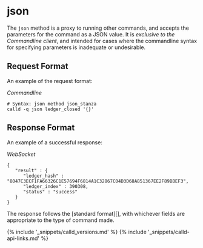 # json

The `json` method is a proxy to running other commands, and accepts the parameters for the command as a JSON value. It is *exclusive to the Commandline client*, and intended for cases where the commandline syntax for specifying parameters is inadequate or undesirable.

## Request Format
An example of the request format:

<!-- MULTICODE_BLOCK_START -->

*Commandline*

```
# Syntax: json method json_stanza
calld -q json ledger_closed '{}'
```

<!-- MULTICODE_BLOCK_END -->

## Response Format

An example of a successful response:

<!-- MULTICODE_BLOCK_START -->

*WebSocket*

```
{
   "result" : {
      "ledger_hash" : "8047C3ECF1FA66326C1E57694F6814A1C32867C04D3D68A851367EE2F89BBEF3",
      "ledger_index" : 390308,
      "status" : "success"
   }
}
```

<!-- MULTICODE_BLOCK_END -->

The response follows the [standard format][], with whichever fields are appropriate to the type of command made.


{% include '_snippets/calld_versions.md' %}
{% include '_snippets/calld-api-links.md' %}
